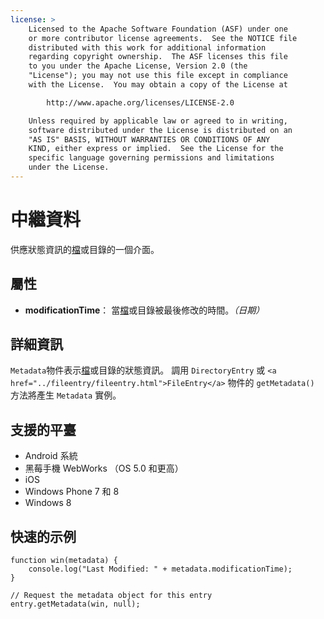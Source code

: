 ```yaml
---
license: >
    Licensed to the Apache Software Foundation (ASF) under one
    or more contributor license agreements.  See the NOTICE file
    distributed with this work for additional information
    regarding copyright ownership.  The ASF licenses this file
    to you under the Apache License, Version 2.0 (the
    "License"); you may not use this file except in compliance
    with the License.  You may obtain a copy of the License at

        http://www.apache.org/licenses/LICENSE-2.0

    Unless required by applicable law or agreed to in writing,
    software distributed under the License is distributed on an
    "AS IS" BASIS, WITHOUT WARRANTIES OR CONDITIONS OF ANY
    KIND, either express or implied.  See the License for the
    specific language governing permissions and limitations
    under the License.
---
```


# 中繼資料

供應狀態資訊的<a href="../fileobj/fileobj.html">檔</a>或目錄的一個介面。

## 屬性

*   **modificationTime**： 當<a href="../fileobj/fileobj.html">檔</a>或目錄被最後修改的時間。*（日期）*

## 詳細資訊

`Metadata`物件表示<a href="../fileobj/fileobj.html">檔</a>或目錄的狀態資訊。 調用 `DirectoryEntry` 或 `<a href="../fileentry/fileentry.html">FileEntry</a>` 物件的 `getMetadata()` 方法將產生 `Metadata` 實例。

## 支援的平臺

*   Android 系統
*   黑莓手機 WebWorks （OS 5.0 和更高）
*   iOS
*   Windows Phone 7 和 8
*   Windows 8

## 快速的示例

    function win(metadata) {
        console.log("Last Modified: " + metadata.modificationTime);
    }
    
    // Request the metadata object for this entry
    entry.getMetadata(win, null);